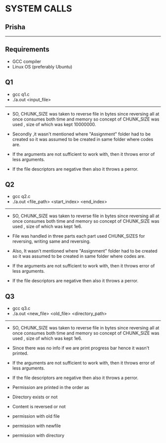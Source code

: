 # SYSTEM CALLS
## Prisha 


---

## Requirements

- GCC compiler
- Linux OS (preferably Ubuntu)


## Q1

- gcc q1.c
- ./a.out <input_file>
 ---
- SO, CHUNK_SIZE was taken to reverse file in bytes since reversing all at once consumes both time and memory so concept of CHUNK_SIZE was used , size of which was kept 10000000.

- Secondly ,it wasn't mentioned where "Assignment" folder had to be created so it was assumed to be created in  same folder where codes are.

- If the arguments are not sufficient to work with, then it throws error of less arguments.

- If the file descriptors are negative then also it throws a perror.



## Q2

- gcc q2.c
- ./a.out <file_path> <start_index> <end_index>
---
- SO, CHUNK_SIZE was taken to reverse file in bytes since reversing all at once consumes both time and memory so concept of CHUNK_SIZE was used , size of which was kept 1e6.

- File was handled in three parts each part used CHUNK_SIZES for reversing, writing same and reversing.

- Also, It wasn't mentioned where "Assignment" folder had to be created so it was assumed to be created in  same folder where codes are.

- If the arguments are not sufficient to work with, then it throws error of less arguments.

- If the file descriptors are negative then also it throws a perror.



## Q3

- gcc q3.c
- ./a.out  <new_file> <old_file> <directory_path>
---
- SO, CHUNK_SIZE was taken to reverse file in bytes since reversing all at once consumes both time and memory so concept of CHUNK_SIZE was used , size of which was kept 1e6.

- Since there was no info if we are print progress bar hence it wasn't printed.

- If the arguments are not sufficient to work with, then it throws error of less arguments.

 -  If the file descriptors are negative then also it throws a perror.

 - Permission are printed in the order as 
 - Directory exists or not
 - Content is reversed or not
 - permission with old file 
 - permission with newfile
 - permission with directory
 


